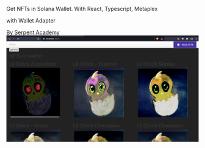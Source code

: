 <p>Get NFTs in Solana Wallet. With React, Typescript, Metaplex </p>
<p>with Wallet Adapter</p>
<a href="https://serpent.academy">By Serpent Academy</a>
<img src="nfts.png"/>

